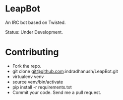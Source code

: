 LeapBot
=======

An IRC bot based on Twisted. 

Status: Under Development.

Contributing
============
* Fork the repo.
* git clone git@github.com:indradhanush/LeapBot.git
* virtualenv venv
* source venv/bin/activate
* pip install -r requirements.txt
* Commit your code. Send me a pull request.
